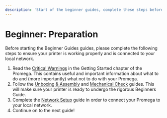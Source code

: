 ```yaml
---
description: 'Start of the beginner guides, complete these steps before continuing.'
---
```


# Beginner: Preparation

Before starting the Beginner Guides guides, please complete the following steps to ensure your printer is working properly and is connected to your local network.

1. Read the [Critical Warnings](../getting-started/critical-warnings-and-information.md) in the Getting Started chapter of the Promega. This contains useful and important information about what to do and \(more importantly\) what not to do with your Promega.
2. Follow the [Unboxing & Assembly](../getting-started/unboxing-and-assembly.md) and [Mechanical Check](../getting-started/mechanical-check.md) guides. This will make sure your printer is ready to undergo the rigorous Beginners Guide.
3. Complete the [Network Setup](../getting-started/network-setup.md) guide in order to connect your Promega to your local network.
4. Continue on to the next guide!

